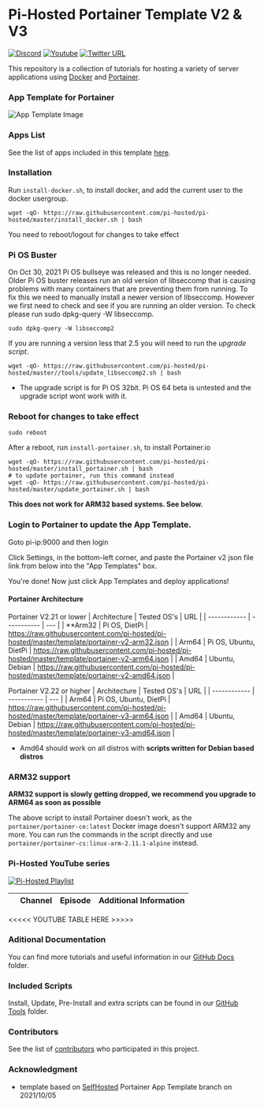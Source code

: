 # Pi-Hosted Portainer Template V2 & V3

[![Discord](https://img.shields.io/discord/316245914987528193?logo=discord)](https://discord.com/invite/v8dAnFV) [![Youtube](https://img.shields.io/badge/YouTube-FF0000?style=flat-square&logo=youtube&logoColor=white)](https://www.youtube.com/channel/UCrjKdwxaQMSV_NDywgKXVmw) [![Twitter URL](https://img.shields.io/twitter/follow/novaspirittech?style=flat-square&logo=twitter)](https://twitter.com/novaspirittech)

This repository is a collection of tutorials for hosting a variety of server applications using [Docker](https://www.docker.com/) and [Portainer](https://github.com/portainer/portainer).

### App Template for Portainer
![App Template Image](https://github.com/pi-hosted/pi-hosted/blob/master/apptemplate.png?raw=true)

### Apps List

See the list of apps included in this template [here](https://github.com/pi-hosted/pi-hosted/blob/master/docs/AppList.md).

### Installation
Run `install-docker.sh`, to install docker, and add the current user to the docker usergroup.

```
wget -qO- https://raw.githubusercontent.com/pi-hosted/pi-hosted/master/install_docker.sh | bash
```
You need to reboot/logout for changes to take effect

### Pi OS Buster  
On Oct 30, 2021 Pi OS bullseye was released and this is no longer needed.  Older Pi OS buster releases run an old version of libseccomp that is causing problems with many containers that are preventing them from running.  To fix this we need to manually install a newer version of libseccomp.  However we first need to check and see if you are running an older version.  To check please run sudo dpkg-query -W libseccomp.

```
sudo dpkg-query -W libseccomp2
```

If you are running a version less that 2.5 you will need to run the *upgrade script*.
```
wget -qO- https://raw.githubusercontent.com/pi-hosted/pi-hosted/master//tools/update_libseccomp2.sh | bash
```

* The upgrade script is for Pi OS 32bit.  Pi OS 64 beta is untested and the upgrade script wont work with it.

### Reboot for changes to take effect

```
sudo reboot
```

After a reboot, run `install-portainer.sh`, to install Portainer.io

```
wget -qO- https://raw.githubusercontent.com/pi-hosted/pi-hosted/master/install_portainer.sh | bash
# to update portainer, run this command instead
wget -qO- https://raw.githubusercontent.com/pi-hosted/pi-hosted/master/update_portainer.sh | bash
```

**This does not work for ARM32 based systems. See below.**

### Login to Portainer to update the App Template.

Goto pi-ip:9000 and then login

Click Settings, in the bottom-left corner, and paste the Portainer v2 json file link from below into the "App Templates" box.

You're done! Now just click App Templates and deploy applications!

#### Portainer Architecture

Portainer V2.21 or lower
| Architecture | Tested OS's | URL |
| ------------ | ----------- | --- |
| **Arm32 | Pi OS, DietPi | https://raw.githubusercontent.com/pi-hosted/pi-hosted/master/template/portainer-v2-arm32.json |
| Arm64   | Pi OS, Ubuntu, DietPi | https://raw.githubusercontent.com/pi-hosted/pi-hosted/master/template/portainer-v2-arm64.json |
| Amd64   | Ubuntu, Debian | https://raw.githubusercontent.com/pi-hosted/pi-hosted/master/template/portainer-v2-amd64.json |

Portainer V2.22 or higher
| Architecture | Tested OS's | URL |
| ------------ | ----------- | --- |
| Arm64   | Pi OS, Ubuntu, DietPi | https://raw.githubusercontent.com/pi-hosted/pi-hosted/master/template/portainer-v3-arm64.json |
| Amd64   | Ubuntu, Debian | https://raw.githubusercontent.com/pi-hosted/pi-hosted/master/template/portainer-v3-amd64.json |

* Amd64 should work on all distros with **scripts written for Debian based distros**

### ARM32 support

**ARM32 support is slowly getting dropped, we recommend you upgrade to ARM64 as soon as possible**

The above script to install Portainer doesn't work, as the `portainer/portainer-ce:latest` Docker image doesn't support ARM32 any more. You can run the commands in the script directly and use `portainer/portainer-cs:linux-arm-2.11.1-alpine` instead.

### Pi-Hosted YouTube series

[![Pi-Hosted Playlist](https://i.ytimg.com/vi/cO2-gQ09Jj0/hqdefault.jpg?sqp=-oaymwEXCNACELwBSFryq4qpAwkIARUAAIhCGAE=&rs=AOn4CLAfgdX8HlHas2CddSmgwJzergnTzQ)](https://www.youtube.com/watch?v=cO2-gQ09Jj0&list=PL846hFPMqg3jwkxcScD1xw2bKXrJVvarc)


|     | Channel | Episode | Additional Information |
|:---:|:-------:|---------|------------------------|
<<<<< YOUTUBE TABLE HERE >>>>>

### Aditional Documentation

You can find more tutorials and useful information in our [GitHub Docs](https://github.com/pi-hosted/pi-hosted/blob/master/docs/DocumentList.md) folder.

### Included Scripts

Install, Update, Pre-Install and extra scripts can be found in our [GitHub Tools](https://github.com/pi-hosted/pi-hosted/blob/master/tools) folder.

### Contributors

See the list of [contributors](https://github.com/pi-hosted/pi-hosted/graphs/contributors) who participated in this project.

### Acknowledgment

* template based on [SelfHosted](https://github.com/SelfhostedPro/selfhosted_templates) Portainer App Template branch on 2021/10/05
